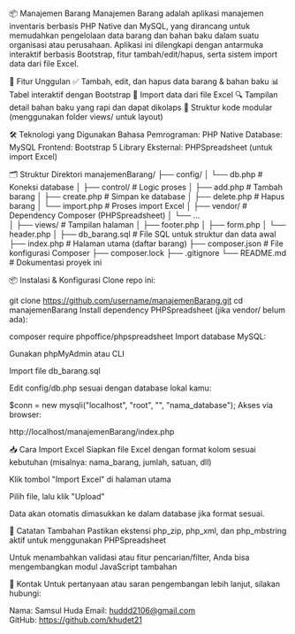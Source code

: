 📦 Manajemen Barang
Manajemen Barang adalah aplikasi manajemen inventaris berbasis PHP Native dan MySQL, yang dirancang untuk memudahkan pengelolaan data barang dan bahan baku dalam suatu organisasi atau perusahaan. Aplikasi ini dilengkapi dengan antarmuka interaktif berbasis Bootstrap, fitur tambah/edit/hapus, serta sistem import data dari file Excel.

🚀 Fitur Unggulan
✅ Tambah, edit, dan hapus data barang & bahan baku
📊 Tabel interaktif dengan Bootstrap
📁 Import data dari file Excel
🔍 Tampilan detail bahan baku yang rapi dan dapat dikolaps
📂 Struktur kode modular (menggunakan folder views/ untuk layout)

🛠️ Teknologi yang Digunakan
Bahasa Pemrograman: PHP Native
Database: MySQL
Frontend: Bootstrap 5
Library Eksternal: PHPSpreadsheet (untuk import Excel)

🗂️ Struktur Direktori
manajemenBarang/
├── config/
│   └── db.php               # Koneksi database
│
├── control/                # Logic proses
│   ├── add.php             # Tambah barang
│   ├── create.php          # Simpan ke database
│   ├── delete.php          # Hapus barang
│   └── import.php          # Proses import Excel
│
├── vendor/                 # Dependency Composer (PHPSpreadsheet)
│   └── ...                 
│
├── views/                  # Tampilan halaman
│   ├── footer.php
│   ├── form.php
│   └── header.php
│
├── db_barang.sql           # File SQL untuk struktur dan data awal
├── index.php               # Halaman utama (daftar barang)
├── composer.json           # File konfigurasi Composer
├── composer.lock
├── .gitignore
└── README.md               # Dokumentasi proyek ini

📦 Instalasi & Konfigurasi
Clone repo ini:

git clone https://github.com/username/manajemenBarang.git
cd manajemenBarang
Install dependency PHPSpreadsheet (jika vendor/ belum ada):

composer require phpoffice/phpspreadsheet
Import database MySQL:

Gunakan phpMyAdmin atau CLI

Import file db_barang.sql

Edit config/db.php sesuai dengan database lokal kamu:

$conn = new mysqli("localhost", "root", "", "nama_database");
Akses via browser:

http://localhost/manajemenBarang/index.php

📥 Cara Import Excel
Siapkan file Excel dengan format kolom sesuai kebutuhan (misalnya: nama_barang, jumlah, satuan, dll)

Klik tombol "Import Excel" di halaman utama

Pilih file, lalu klik "Upload"

Data akan otomatis dimasukkan ke dalam database jika format sesuai.

📌 Catatan Tambahan
Pastikan ekstensi php_zip, php_xml, dan php_mbstring aktif untuk menggunakan PHPSpreadsheet

Untuk menambahkan validasi atau fitur pencarian/filter, Anda bisa mengembangkan modul JavaScript tambahan

📧 Kontak
Untuk pertanyaan atau saran pengembangan lebih lanjut, silakan hubungi:

Nama: Samsul Huda
Email: huddd2106@gmail.com  
GitHub: https://github.com/khudet21